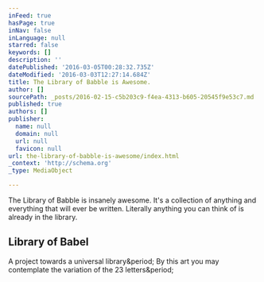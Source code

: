 ```yaml
---
inFeed: true
hasPage: true
inNav: false
inLanguage: null
starred: false
keywords: []
description: ''
datePublished: '2016-03-05T00:28:32.735Z'
dateModified: '2016-03-03T12:27:14.684Z'
title: The Library of Babble is Awesome.
author: []
sourcePath: _posts/2016-02-15-c5b203c9-f4ea-4313-b605-20545f9e53c7.md
published: true
authors: []
publisher:
  name: null
  domain: null
  url: null
  favicon: null
url: the-library-of-babble-is-awesome/index.html
_context: 'http://schema.org'
_type: MediaObject

---
```

The Library of Babble is insanely awesome. It's a collection of anything and everything that will ever be written. Literally anything you can think of is already in the library.

<article style=""><h1>Library of Babel</h1><p>A project towards a universal library&amp;period; By this art you may contemplate the variation of the 23 letters&amp;period;</p></article>
